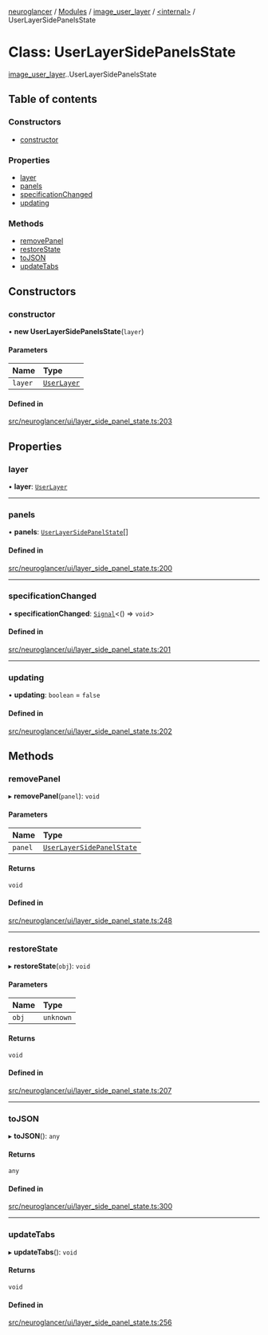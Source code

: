 [neuroglancer](../README.md) / [Modules](../modules.md) / [image\_user\_layer](../modules/image_user_layer.md) / [<internal\>](../modules/image_user_layer._internal_.md) / UserLayerSidePanelsState

# Class: UserLayerSidePanelsState

[image_user_layer](../modules/image_user_layer.md).[<internal>](../modules/image_user_layer._internal_.md).UserLayerSidePanelsState

## Table of contents

### Constructors

- [constructor](image_user_layer._internal_.UserLayerSidePanelsState.md#constructor)

### Properties

- [layer](image_user_layer._internal_.UserLayerSidePanelsState.md#layer)
- [panels](image_user_layer._internal_.UserLayerSidePanelsState.md#panels)
- [specificationChanged](image_user_layer._internal_.UserLayerSidePanelsState.md#specificationchanged)
- [updating](image_user_layer._internal_.UserLayerSidePanelsState.md#updating)

### Methods

- [removePanel](image_user_layer._internal_.UserLayerSidePanelsState.md#removepanel)
- [restoreState](image_user_layer._internal_.UserLayerSidePanelsState.md#restorestate)
- [toJSON](image_user_layer._internal_.UserLayerSidePanelsState.md#tojson)
- [updateTabs](image_user_layer._internal_.UserLayerSidePanelsState.md#updatetabs)

## Constructors

### constructor

• **new UserLayerSidePanelsState**(`layer`)

#### Parameters

| Name | Type |
| :------ | :------ |
| `layer` | [`UserLayer`](layer.UserLayer.md) |

#### Defined in

[src/neuroglancer/ui/layer_side_panel_state.ts:203](https://github.com/ActiveBrainAtlas2/neuroglancer/blob/540617bc/src/neuroglancer/ui/layer_side_panel_state.ts#L203)

## Properties

### layer

• **layer**: [`UserLayer`](layer.UserLayer.md)

___

### panels

• **panels**: [`UserLayerSidePanelState`](image_user_layer._internal_.UserLayerSidePanelState.md)[]

#### Defined in

[src/neuroglancer/ui/layer_side_panel_state.ts:200](https://github.com/ActiveBrainAtlas2/neuroglancer/blob/540617bc/src/neuroglancer/ui/layer_side_panel_state.ts#L200)

___

### specificationChanged

• **specificationChanged**: [`Signal`](coordinate_transform._internal_.Signal.md)<() => `void`\>

#### Defined in

[src/neuroglancer/ui/layer_side_panel_state.ts:201](https://github.com/ActiveBrainAtlas2/neuroglancer/blob/540617bc/src/neuroglancer/ui/layer_side_panel_state.ts#L201)

___

### updating

• **updating**: `boolean` = `false`

#### Defined in

[src/neuroglancer/ui/layer_side_panel_state.ts:202](https://github.com/ActiveBrainAtlas2/neuroglancer/blob/540617bc/src/neuroglancer/ui/layer_side_panel_state.ts#L202)

## Methods

### removePanel

▸ **removePanel**(`panel`): `void`

#### Parameters

| Name | Type |
| :------ | :------ |
| `panel` | [`UserLayerSidePanelState`](image_user_layer._internal_.UserLayerSidePanelState.md) |

#### Returns

`void`

#### Defined in

[src/neuroglancer/ui/layer_side_panel_state.ts:248](https://github.com/ActiveBrainAtlas2/neuroglancer/blob/540617bc/src/neuroglancer/ui/layer_side_panel_state.ts#L248)

___

### restoreState

▸ **restoreState**(`obj`): `void`

#### Parameters

| Name | Type |
| :------ | :------ |
| `obj` | `unknown` |

#### Returns

`void`

#### Defined in

[src/neuroglancer/ui/layer_side_panel_state.ts:207](https://github.com/ActiveBrainAtlas2/neuroglancer/blob/540617bc/src/neuroglancer/ui/layer_side_panel_state.ts#L207)

___

### toJSON

▸ **toJSON**(): `any`

#### Returns

`any`

#### Defined in

[src/neuroglancer/ui/layer_side_panel_state.ts:300](https://github.com/ActiveBrainAtlas2/neuroglancer/blob/540617bc/src/neuroglancer/ui/layer_side_panel_state.ts#L300)

___

### updateTabs

▸ **updateTabs**(): `void`

#### Returns

`void`

#### Defined in

[src/neuroglancer/ui/layer_side_panel_state.ts:256](https://github.com/ActiveBrainAtlas2/neuroglancer/blob/540617bc/src/neuroglancer/ui/layer_side_panel_state.ts#L256)
